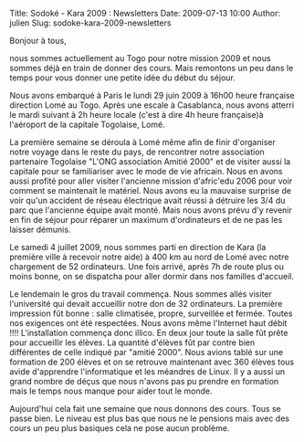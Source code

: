 Title: Sodoké - Kara 2009 : Newsletters
Date: 2009-07-13 10:00
Author: julien
Slug: sodoke-kara-2009-newsletters

Bonjour à tous,

</p>
nous sommes actuellement au Togo pour notre mission 2009 et nous sommes
déjà en train de donner des cours. Mais remontons un peu dans le temps
pour vous donner une petite idée du début du séjour.

</p>
Nous avons embarqué à Paris le lundi 29 juin 2009 à 16h00 heure
française direction Lomé au Togo. Après une escale à Casablanca, nous
avons atterri le mardi suivant à 2h heure locale (c'est à dire 4h heure
française)à l'aéroport de la capitale Togolaise, Lomé.

</p>
La première semaine se déroula à Lomé même afin de finir d'organiser
notre voyage dans le reste du pays, de rencontrer notre association
partenaire Togolaise "L'ONG association Amitié 2000" et de visiter aussi
la capitale pour se familiariser avec le mode de vie africain. Nous en
avons aussi profité pour aller visiter l'ancienne mission d'afric'edu
2006 pour voir comment se maintenait le matériel. Nous avons eu la
mauvaise surprise de voir qu'un accident de réseau électrique avait
réussi à détruire les 3/4 du parc que l'ancienne équipe avait monté.
Mais nous avons prévu d'y revenir en fin de séjour pour réparer un
maximum d'ordinateurs et de ne pas les laisser démunis.

</p>
Le samedi 4 juillet 2009, nous sommes parti en direction de Kara (la
première ville à recevoir notre aide) à 400 km au nord de Lomé avec
notre chargement de 52 ordinateurs. Une fois arrivé, après 7h de route
plus ou moins bonne, on se dispatcha pour aller dormir dans nos familles
d'accueil.

</p>
Le lendemain le gros du travail commença. Nous sommes allés visiter
l'université qui devait accueillir notre don de 32 ordinateurs. La
première impression fût bonne : salle climatisée, propre, surveillée et
fermée. Toutes nos exigences ont été respectées. Nous avons même
l'Internet haut débit !!!! L'installation commença donc illico. En deux
jour toute la salle fût prête pour accueillir les élèves. La quantité
d'élèves fût par contre bien différentes de celle indiqué par "amitié
2000". Nous avions tablé sur une formation de 200 élèves et on se
retrouve maintenant avec 360 élèves tous avide d'apprendre
l'informatique et les méandres de Linux. Il y a aussi un grand nombre de
déçus que nous n'avons pas pu prendre en formation mais le temps nous
manque pour aider tout le monde.

</p>
Aujourd'hui cela fait une semaine que nous donnons des cours. Tous se
passe bien. Le niveau est plus bas que nous ne le pensions mais avec des
cours un peu plus basiques cela ne pose aucun problème.

</p>

